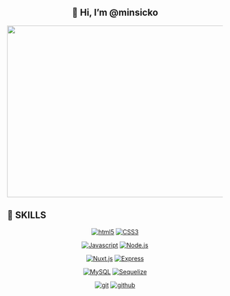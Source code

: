 <h2 align="center"> 👋 Hi, I’m @minsicko </h2>

<p align="center">
<img src="https://media.giphy.com/media/zOvBKUUEERdNm/giphy.gif" width="700" height="400" style="align-items:center"/>
</p>

  
<h2> 🔨 SKILLS </h2>

<div align="center">
  
<a href="">![html5](https://img.shields.io/badge/html5-000000?style=for-the-badge&logo=html5&logoColor=white)</a>
<a href="">![CSS3](https://img.shields.io/badge/CSS3-000000?style=for-the-badge&logo=CSS3&logoColor=white)</a>

<a href="">![Javascript](https://img.shields.io/badge/Javascript-000000?style=for-the-badge&logo=Javascript&logoColor=white)</a>
<a href="">![Node.js](https://img.shields.io/badge/Node.js-000000?style=for-the-badge&logo=Node.js&logoColor=white)</a>

<a href="">![Nuxt.js](https://img.shields.io/badge/Nuxt.js-000000?style=for-the-badge&logo=Nuxt.js&logoColor=white)</a>
<a href="">![Express](https://img.shields.io/badge/Express-000000?style=for-the-badge&logo=Express&logoColor=white)</a>

<a href="">![MySQL](https://img.shields.io/badge/MySQL-000000?style=for-the-badge&logo=MySQL&logoColor=white)</a>
<a href="">![Sequelize](https://img.shields.io/badge/Sequelize-000000?style=for-the-badge&logo=Sequelize&logoColor=white)</a>

<a href="">![git](https://img.shields.io/badge/git-000000?style=for-the-badge&logo=git&logoColor=white)</a>
<a href="">![github](https://img.shields.io/badge/github-000000?style=for-the-badge&logo=github&logoColor=white)</a>
</div>

<!---
minsicko/minsicko is a ✨ special ✨ repository because its `README.md` (this file) appears on your GitHub profile.
You can click the Preview link to take a look at your changes.
--->
